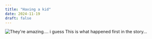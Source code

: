 ```yaml
---
title: "Having a kid"
date: 2024-11-19
draft: false
---
```




![They're amazing.... i guess](/images/comic1.jpg)
This is what happened first in the story...
